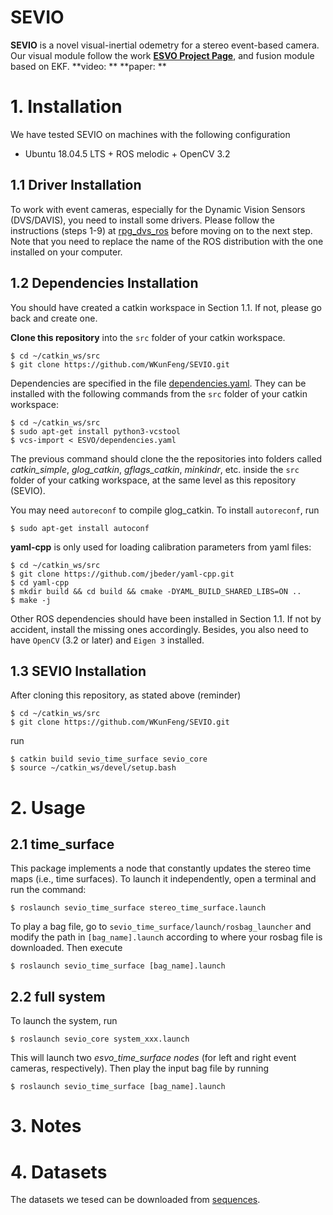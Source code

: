 # SEVIO

**SEVIO** is a novel visual-inertial odemetry for a stereo event-based camera. Our visual module follow the work **[ESVO Project Page](https://sites.google.com/view/esvo-project-page/home)**, and fusion module based on EKF.
**video: **
**paper: **

# 1. Installation

We have tested SEVIO on machines with the following configuration
* Ubuntu 18.04.5 LTS + ROS melodic + OpenCV 3.2

## 1.1 Driver Installation

To work with event cameras, especially for the Dynamic Vision Sensors (DVS/DAVIS), you need to install some drivers. Please follow the instructions (steps 1-9) at [rpg_dvs_ros](https://github.com/uzh-rpg/rpg_dvs_ros) before moving on to the next step. Note that you need to replace the name of the ROS distribution with the one installed on your computer.

## 1.2 Dependencies Installation

You should have created a catkin workspace in Section 1.1. If not, please go back and create one.

**Clone this repository** into the `src` folder of your catkin workspace.

	$ cd ~/catkin_ws/src 
	$ git clone https://github.com/WKunFeng/SEVIO.git

Dependencies are specified in the file [dependencies.yaml](dependencies.yaml). They can be installed with the following commands from the `src` folder of your catkin workspace:

	$ cd ~/catkin_ws/src
	$ sudo apt-get install python3-vcstool
	$ vcs-import < ESVO/dependencies.yaml

The previous command should clone the the repositories into folders called *catkin_simple*, *glog_catkin*, *gflags_catkin*, *minkindr*, etc. inside the `src` folder of your catking workspace, at the same level as this repository (SEVIO).

You may need `autoreconf` to compile glog_catkin. To install `autoreconf`, run
    
	$ sudo apt-get install autoconf


**yaml-cpp** is only used for loading calibration parameters from yaml files:

	$ cd ~/catkin_ws/src 
	$ git clone https://github.com/jbeder/yaml-cpp.git
	$ cd yaml-cpp
	$ mkdir build && cd build && cmake -DYAML_BUILD_SHARED_LIBS=ON ..
	$ make -j

Other ROS dependencies should have been installed in Section 1.1. 
If not by accident, install the missing ones accordingly.
Besides, you also need to have `OpenCV` (3.2 or later) and `Eigen 3` installed.

## 1.3 SEVIO Installation

After cloning this repository, as stated above (reminder)

	$ cd ~/catkin_ws/src 
	$ git clone https://github.com/WKunFeng/SEVIO.git
	
run

	$ catkin build sevio_time_surface sevio_core
	$ source ~/catkin_ws/devel/setup.bash


# 2. Usage

## 2.1 time_surface
This package implements a node that constantly updates the stereo time maps (i.e., time surfaces). To launch it independently, open a terminal and run the command:

    $ roslaunch sevio_time_surface stereo_time_surface.launch
    
To play a bag file, go to `sevio_time_surface/launch/rosbag_launcher` and modify the path in 
`[bag_name].launch` according to where your rosbag file is downloaded. Then execute

    $ roslaunch sevio_time_surface [bag_name].launch
    
## 2.2 full system

To launch the system, run

    $ roslaunch sevio_core system_xxx.launch

This will launch two *esvo_time_surface nodes* (for left and right event cameras, respectively). Then play the input bag file by running

    $ roslaunch sevio_time_surface [bag_name].launch


# 3. Notes



# 4. Datasets

The datasets we tesed can be downloaded from [sequences](https://drive.google.com/drive/folders/10HZ-sf0k96WDxMqyBHkDM14BgsFZoF45?usp=share_link).
